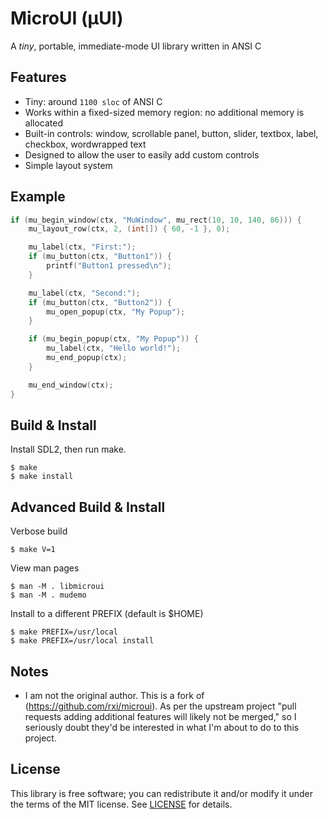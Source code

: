 # MicroUI (µUI)

A *tiny*, portable, immediate-mode UI library written in ANSI C

## Features

* Tiny: around `1100 sloc` of ANSI C
* Works within a fixed-sized memory region: no additional memory is
  allocated
* Built-in controls: window, scrollable panel, button, slider,
  textbox, label, checkbox, wordwrapped text
* Designed to allow the user to easily add custom controls
* Simple layout system

## Example

```c
if (mu_begin_window(ctx, "MuWindow", mu_rect(10, 10, 140, 86))) {
    mu_layout_row(ctx, 2, (int[]) { 60, -1 }, 0);

    mu_label(ctx, "First:");
    if (mu_button(ctx, "Button1")) {
        printf("Button1 pressed\n");
    }

    mu_label(ctx, "Second:");
    if (mu_button(ctx, "Button2")) {
        mu_open_popup(ctx, "My Popup");
    }

    if (mu_begin_popup(ctx, "My Popup")) {
        mu_label(ctx, "Hello world!");
        mu_end_popup(ctx);
    }

    mu_end_window(ctx);
}
```

## Build & Install

Install SDL2, then run make.

    $ make
    $ make install


## Advanced Build & Install

Verbose build

    $ make V=1

View man pages

    $ man -M . libmicroui
    $ man -M . mudemo

Install to a different PREFIX (default is $HOME)

    $ make PREFIX=/usr/local
    $ make PREFIX=/usr/local install


## Notes

- I am not the original author. This is a fork of
  (https://github.com/rxi/microui). As per the upstream project "pull
  requests adding additional features will likely not be merged," so I
  seriously doubt they'd be interested in what I'm about to do to this
  project.


## License

This library is free software; you can redistribute it and/or modify
it under the terms of the MIT license. See [LICENSE](LICENSE) for
details.
